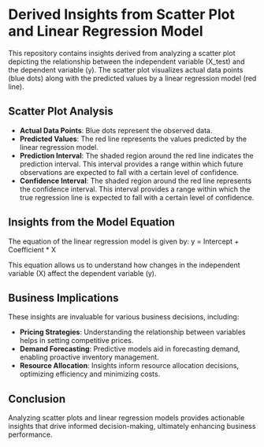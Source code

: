 # Derived Insights from Scatter Plot and Linear Regression Model

This repository contains insights derived from analyzing a scatter plot depicting the relationship between the independent variable (X_test) and the dependent variable (y). The scatter plot visualizes actual data points (blue dots) along with the predicted values by a linear regression model (red line).

## Scatter Plot Analysis

- **Actual Data Points**: Blue dots represent the observed data.
- **Predicted Values**: The red line represents the values predicted by the linear regression model.
- **Prediction Interval**: The shaded region around the red line indicates the prediction interval. This interval provides a range within which future observations are expected to fall with a certain level of confidence.
- **Confidence Interval**: The shaded region around the red line represents the confidence interval. This interval provides a range within which the true regression line is expected to fall with a certain level of confidence.

## Insights from the Model Equation

The equation of the linear regression model is given by:
y = Intercept + Coefficient * X

This equation allows us to understand how changes in the independent variable (X) affect the dependent variable (y).

## Business Implications

These insights are invaluable for various business decisions, including:

- **Pricing Strategies**: Understanding the relationship between variables helps in setting competitive prices.
- **Demand Forecasting**: Predictive models aid in forecasting demand, enabling proactive inventory management.
- **Resource Allocation**: Insights inform resource allocation decisions, optimizing efficiency and minimizing costs.

## Conclusion

Analyzing scatter plots and linear regression models provides actionable insights that drive informed decision-making, ultimately enhancing business performance.



    
